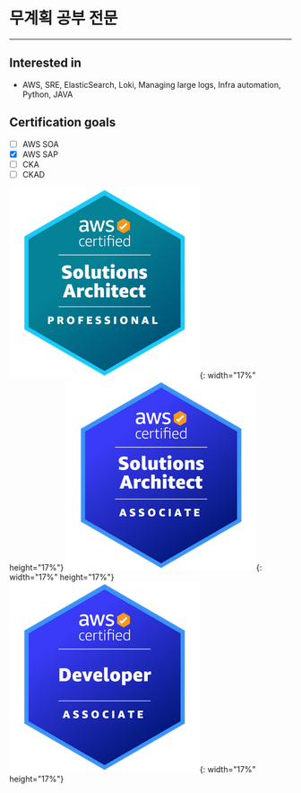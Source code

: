 # 무계획 공부 전문

---
## Interested in
- AWS, SRE, ElasticSearch, Loki, Managing large logs, Infra automation, Python, JAVA

## Certification goals
- [ ] AWS SOA
- [x] AWS SAP
- [ ] CKA
- [ ] CKAD

![aws_sap](aws_sap.png){: width="17%" height="17%"}
![aws_saa](aws_saa.png){: width="17%" height="17%"}
![aws_dva](aws_dva.png){: width="17%" height="17%"}